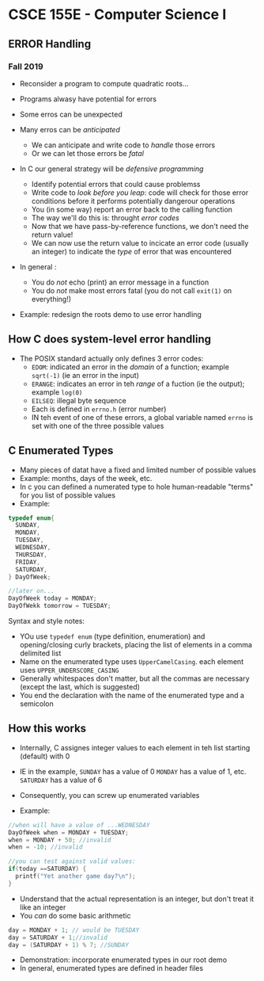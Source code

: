 # CSCE 155E - Computer Science I
## ERROR Handling
### Fall 2019

* Reconsider a program to compute quadratic roots...
* Programs alwasy have potential for errors
* Some erros can be unexpected
* Many erros can be *anticipated*
  - We can anticipate and write code to *handle* those errors
  - Or we can let those errors be *fatal*
* In C our general strategy will be *defensive programming*
  - Identify potential errors that could cause problemss
  - Write code to *look before you leap*: code will check for those error conditions before it performs potentially dangerour operations
  - You (in some way) report an error back to the calling function
  - The way we'll do this is: throught *error codes*
  - Now that we have pass-by-reference functions, we don't need the return value!
  - We can now use the return value to incicate an error code (usually an integer) to indicate the *type* of error that was encountered
* In general :
  - You do *not* echo (print) an error message in a function
  - You do *not* make most errors fatal (you do not call `exit(1)` on everything!)

* Example: redesign the roots demo to use error handling

## How C does system-level error handling

* The POSIX standard actually only defines 3 error codes:
  - `EDOM`: indicated an error in the *domain* of a function; example `sqrt(-1)` (ie an error in the input)
  - `ERANGE`: indicates an error in teh *range* of a fuction (ie the output); example `log(0)`
  - `EILSEQ`: illegal byte sequence
  - Each is defined in `errno.h` (error number)
  - IN teh event of one of these errors, a global variable named `errno` is set with one of the three possible values

## C Enumerated Types

* Many pieces of datat have a fixed and limited number of possible values
* Example: months, days of the week, etc.
* In c you can defined a numerated type to hole human-readable "terms" for you list of possible values
* Example:

```c
typedef enum{
  SUNDAY,
  MONDAY,
  TUESDAY,
  WEDNESDAY,
  THURSDAY,
  FRIDAY,
  SATURDAY,
} DayOfWeek;

//later on...
DayOfWeek today = MONDAY;
DayOfWekk tomorrow = TUESDAY;
```

Syntax and style notes:
* YOu use `typedef enum` (type definition, enumeration) and opening/closing curly brackets, placing the list of elements in a comma delimited list
* Name on the enumerated type uses `UpperCamelCasing`. each element uses `UPPER_UNDERSCORE_CASING`
* Generally whitespaces don't matter, but all the commas are necessary (except the last, which is suggested)
* You end the declaration with the name of the enumerated type and a semicolon

## How this works

* Internally, C assignes integer values to each element in teh list starting (default) with 0
* IE in the example, `SUNDAY` has a value of 0 `MONDAY` has a value of 1, etc. `SATURDAY` has a value of 6
* Consequently, you can screw up enumerated variables

* Example:

```c
//when will have a value of ...WEDNESDAY
DayOfWeek when = MONDAY + TUESDAY;
when = MONDAY + 50; //invalid
when = -10; //invalid

//you can test against valid values:
if(today ==SATURDAY) {
  printf("Yet another game day?\n");
}
```

* Understand that the actual representation is an integer, but don't treat it like an integer
* You *can* do some basic arithmetic
```c
day = MONDAY + 1; // would be TUESDAY
day = SATURDAY + 1;//invalid
day = (SATURDAY + 1) % 7; //SUNDAY
```

* Demonstration: incorporate enumerated types in our root demo
* In general, enumerated types are defined in header files
